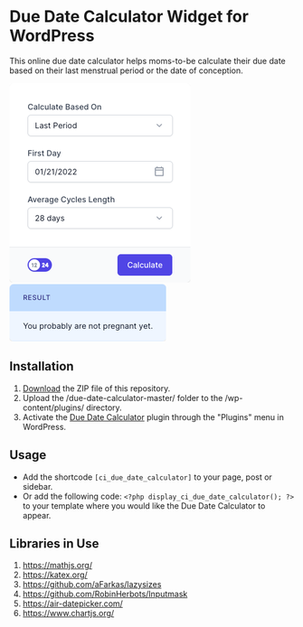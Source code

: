 # Due Date Calculator Widget for WordPress

This online due date calculator helps moms-to-be calculate their due date based on their last menstrual period or the date of conception.

![Due Date Calculator Input Form](/assets/images/screenshot-1.png "Due Date Calculator Input Form")
![Due Date Calculator Calculation Results](/assets/images/screenshot-2.png "Due Date Calculator Calculation Results")

## Installation

1. [Download](https://github.com/pub-calculator-io/age-calculator/archive/refs/heads/master.zip) the ZIP file of this repository.
2. Upload the /due-date-calculator-master/ folder to the /wp-content/plugins/ directory.
3. Activate the [Due Date Calculator](https://www.calculator.io/due-date-calculator/ "Due Date Calculator Homepage") plugin through the "Plugins" menu in WordPress.

## Usage
* Add the shortcode `[ci_due_date_calculator]` to your page, post or sidebar.
* Or add the following code: `<?php display_ci_due_date_calculator(); ?>` to your template where you would like the Due Date Calculator to appear.

## Libraries in Use
1. https://mathjs.org/
2. https://katex.org/
3. https://github.com/aFarkas/lazysizes
4. https://github.com/RobinHerbots/Inputmask
5. https://air-datepicker.com/
6. https://www.chartjs.org/
